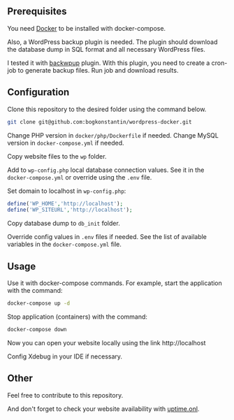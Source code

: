 ## Prerequisites

You need [Docker](https://docs.docker.com/get-docker/) to be installed with docker-compose.  

Also, a WordPress backup plugin is needed. The plugin should download the database dump in SQL format and all necessary WordPress files.   

I tested it with [backwpup](https://backwpup.com/) plugin. With this plugin, you need to create a cron-job to generate backup files. Run job and download results.

## Configuration

Clone this repository to the desired folder using the command below. 
```bash
git clone git@github.com:bogkonstantin/wordpress-docker.git
```

Change PHP version in `docker/php/Dockerfile` if needed. Change MySQL version in `docker-compose.yml` if needed.  

Copy website files to the `wp` folder.  

Add to `wp-config.php` local database connection values. See it in the `docker-compose.yml` or override using the `.env` file.  

Set domain to localhost in `wp-config.php`:
```php
define('WP_HOME','http://localhost');
define('WP_SITEURL','http://localhost');
``` 

Copy database dump to `db_init` folder.

Override config values in `.env` files if needed. See the list of available variables in the `docker-compose.yml` file.  

## Usage

Use it with docker-compose commands. For example, start the application with the command:
```bash
docker-compose up -d
```

Stop application (containers) with the command:
```bash
docker-compose down
```

Now you can open your website locally using the link http://localhost

Config Xdebug in your IDE if necessary.

## Other

Feel free to contribute to this repository.

And don't forget to check your website availability with [uptime.onl](https://uptime.onl).
